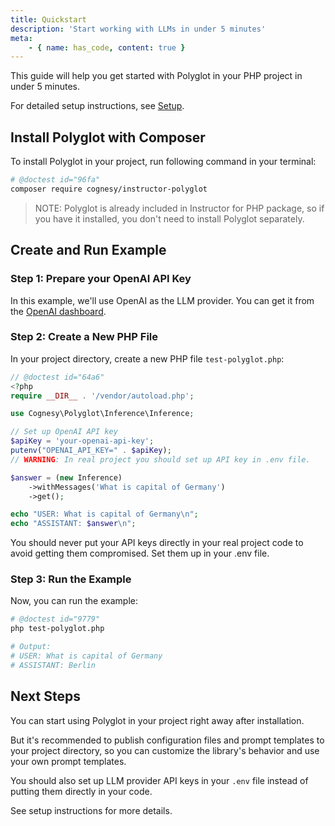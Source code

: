 ```yaml
---
title: Quickstart
description: 'Start working with LLMs in under 5 minutes'
meta:
    - { name: has_code, content: true }
---
```


This guide will help you get started with Polyglot in your PHP project in under 5 minutes.

For detailed setup instructions, see [Setup](setup).


## Install Polyglot with Composer

To install Polyglot in your project, run following command in your terminal:

```bash
# @doctest id="96fa"
composer require cognesy/instructor-polyglot
```

> NOTE: Polyglot is already included in Instructor for PHP package, so if you have it installed, you don't need to install Polyglot separately.


## Create and Run Example

### Step 1: Prepare your OpenAI API Key

In this example, we'll use OpenAI as the LLM provider. You can get it from the [OpenAI dashboard](https://platform.openai.com/).

### Step 2: Create a New PHP File

In your project directory, create a new PHP file `test-polyglot.php`:

```php
// @doctest id="64a6"
<?php
require __DIR__ . '/vendor/autoload.php';

use Cognesy\Polyglot\Inference\Inference;

// Set up OpenAI API key
$apiKey = 'your-openai-api-key';
putenv("OPENAI_API_KEY=" . $apiKey);
// WARNING: In real project you should set up API key in .env file.

$answer = (new Inference)
    ->withMessages('What is capital of Germany')
    ->get();

echo "USER: What is capital of Germany\n";
echo "ASSISTANT: $answer\n";
```

<Warning>
    You should never put your API keys directly in your real project code to avoid getting them compromised. Set them up in your .env file.
</Warning>

### Step 3: Run the Example

Now, you can run the example:

```bash
# @doctest id="9779"
php test-polyglot.php

# Output:
# USER: What is capital of Germany
# ASSISTANT: Berlin
```


## Next Steps

You can start using Polyglot in your project right away after installation.

But it's recommended to publish configuration files and prompt templates to your project directory, so you can
customize the library's behavior and use your own prompt templates.

You should also set up LLM provider API keys in your `.env` file instead of putting them directly in your code.

See setup instructions for more details.
